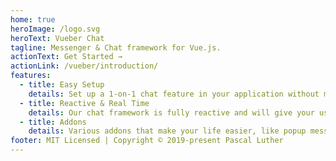 ```yaml
---
home: true
heroImage: /logo.svg
heroText: Vueber Chat
tagline: Messenger & Chat framework for Vue.js.
actionText: Get Started →
actionLink: /vueber/introduction/
features:
  - title: Easy Setup
    details: Set up a 1-on-1 chat feature in your application without much effort.
  - title: Reactive & Real Time
    details: Our chat framework is fully reactive and will give your users a smooth chat experience.
  - title: Addons
    details: Various addons that make your life easier, like popup message windows (coming soon) or Firebase integration.
footer: MIT Licensed | Copyright © 2019-present Pascal Luther
---
```

